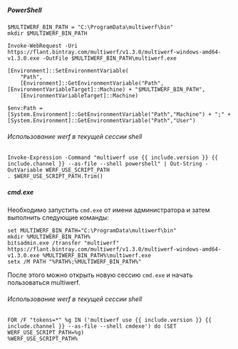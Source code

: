 ##### PowerShell

```shell
$MULTIWERF_BIN_PATH = "C:\ProgramData\multiwerf\bin"
mkdir $MULTIWERF_BIN_PATH

Invoke-WebRequest -Uri https://flant.bintray.com/multiwerf/v1.3.0/multiwerf-windows-amd64-v1.3.0.exe -OutFile $MULTIWERF_BIN_PATH\multiwerf.exe

[Environment]::SetEnvironmentVariable(
    "Path",
    [Environment]::GetEnvironmentVariable("Path", [EnvironmentVariableTarget]::Machine) + "$MULTIWERF_BIN_PATH",
    [EnvironmentVariableTarget]::Machine)

$env:Path = [System.Environment]::GetEnvironmentVariable("Path","Machine") + ";" + [System.Environment]::GetEnvironmentVariable("Path","User")
```

###### Использование werf в текущей сессии shell

```shell
Invoke-Expression -Command "multiwerf use {{ include.version }} {{ include.channel }} --as-file --shell powershell" | Out-String -OutVariable WERF_USE_SCRIPT_PATH
. $WERF_USE_SCRIPT_PATH.Trim()
```

##### cmd.exe

Необходимо запустить `cmd.exe` от имени администратора и затем выполнить следующие команды:

```shell
set MULTIWERF_BIN_PATH="C:\ProgramData\multiwerf\bin"
mkdir %MULTIWERF_BIN_PATH%
bitsadmin.exe /transfer "multiwerf" https://flant.bintray.com/multiwerf/v1.3.0/multiwerf-windows-amd64-v1.3.0.exe %MULTIWERF_BIN_PATH%\multiwerf.exe
setx /M PATH "%PATH%;%MULTIWERF_BIN_PATH%"
```

После этого можно открыть новую сессию `cmd.exe` и начать пользоваться multiwerf.

###### Использование werf в текущей сессии shell

```shell
FOR /F "tokens=*" %g IN ('multiwerf use {{ include.version }} {{ include.channel }} --as-file --shell cmdexe') do (SET WERF_USE_SCRIPT_PATH=%g)
%WERF_USE_SCRIPT_PATH%
```
